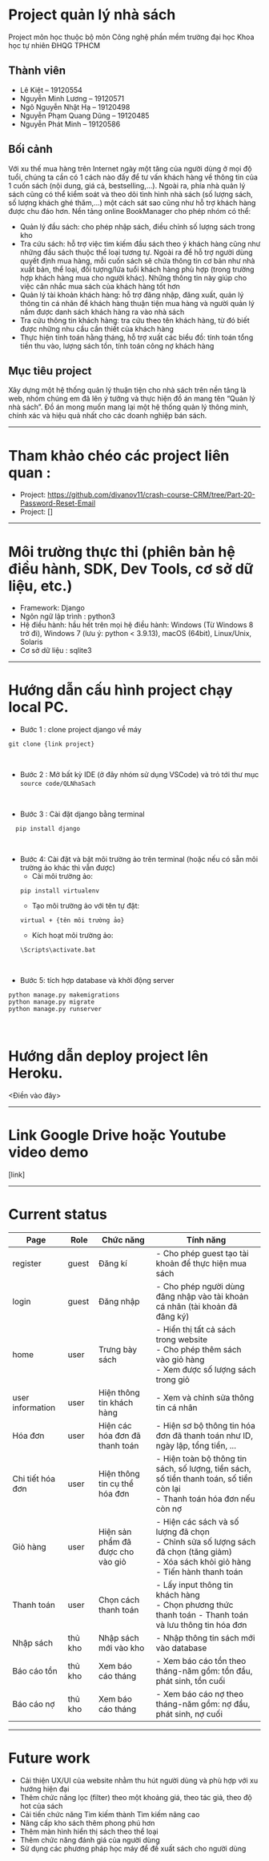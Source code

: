 # Project quản lý nhà sách
Project môn học thuộc bộ môn Công nghệ phần mềm trường đại học Khoa học tự nhiên ĐHQG TPHCM
## Thành viên
- Lê Kiệt – 19120554 
- Nguyễn Minh Lương – 19120571 
- Ngô Nguyễn Nhật Hạ – 19120498 
- Nguyễn Phạm Quang Dũng – 19120485 
- Nguyễn Phát Minh	– 19120586

## Bối cảnh
Với xu thế mua hàng trên Internet ngày một tăng của người dùng ở mọi độ tuổi, chúng ta cần có 1 cách nào đấy để tư vấn khách hàng về thông tin của 1 cuốn sách (nội dung, giá cả, bestselling,…). Ngoài ra, phía nhà quản lý sách cũng có thể kiểm soát và theo dõi tình hình nhà sách (số lượng sách, số lượng khách ghé thăm,…) một cách sát sao cũng như hỗ trợ khách hàng được chu đáo hơn. Nền tảng online BookManager cho phép nhóm có thể: <br>
- Quản lý đầu sách: cho phép nhập sách, điều chỉnh số lượng sách trong kho <br>
- Tra cứu sách: hỗ trợ việc tìm kiếm đầu sách theo ý khách hàng cũng như những đầu sách thuộc thể loại tương tự. Ngoài ra để hỗ trợ người dùng quyết định mua hàng, mỗi cuốn sách sẽ chứa thông tin cơ bản như nhà xuất bản, thể loại, đối tượng/lứa tuổi khách hàng phù hợp (trong trường hợp khách hàng mua cho người khác). Những thông tin này giúp cho việc cân nhắc mua sách của khách hàng tốt hơn <br>
- Quản lý tài khoản khách hàng: hỗ trợ đăng nhập, đăng xuất, quản lý thông tin cá nhân để khách hàng thuận tiện mua hàng và người quản lý nắm được danh sách khách hàng ra vào nhà sách <br>
- Tra cứu thông tin khách hàng: tra cứu theo tên khách hàng, từ đó biết được những nhu cầu cần thiết của khách hàng <br>
- Thực hiện tính toán hằng tháng, hỗ trợ xuất các biểu đồ: tính toán tổng tiền thu vào, lượng sách tồn, tính toán công nợ khách hàng <br>

## Mục tiêu project
Xây dựng một hệ thống quản lý thuận tiện cho nhà sách trên nền tảng là web, nhóm chúng em đã lên ý tưởng và thực hiện đồ án mang tên “Quản lý nhà sách”. Đồ án mong muốn mang lại một hệ thống quản lý thông minh, chính xác và hiệu quả nhất cho các doanh nghiệp bán sách. 

---
# Tham khảo chéo các project liên quan : 
- Project: https://github.com/divanov11/crash-course-CRM/tree/Part-20-Password-Reset-Email
- Project: []

---
# Môi trường thực thi (phiên bản hệ điều hành, SDK, Dev Tools, cơ sở dữ liệu, etc.)
- Framework: Django <br>
- Ngôn ngữ lập trình : python3
- Hệ điều hành: hầu hết trên mọi hệ điều hành: Windows (Từ Windows 8 trở đi), Windows 7 (lưu ý: python < 3.9.13), macOS (64bit), Linux/Unix, Solaris <br>
- Cơ sở dữ liệu : sqlite3

---
# Hướng dẫn cấu hình project chạy local PC.

- Bước 1 : clone project django về máy <br>
```console
git clone {link project} 
```
<br> 

- Bước 2 : Mở bất kỳ IDE (ở đây nhóm sử dụng VSCode) và trỏ tới thư mục `source code/QLNhaSach` 
<br>

- Bước 3 : Cài đặt django bằng terminal <br>
```console
  pip install django
```
<br>

- Bước 4: Cài đặt và bật môi trường ảo trên terminal (hoặc nếu có sẵn môi trường ảo khác thì vẫn được)
  - Cài môi trường ảo: <br>
  ```console
  pip install virtualenv
  ```
  - Tạo môi trường ảo với tên tự đặt: <br>
  ```console
  virtual + {tên môi trường ảo}
  ```
  - Kích hoạt môi trường ảo: <br>
  ```console
  \Scripts\activate.bat
  ```
<br>

- Bước 5: tích hợp database và khởi động server <br> 
```console
python manage.py makemigrations 
python manage.py migrate 
python manage.py runserver
```
<br>

# Hướng dẫn deploy project lên Heroku.
<Điền vào đây>

---
# Link Google Drive hoặc Youtube video demo
[link]

---
# Current status

| Page             | Role     |Chức năng                          | Tính năng                                                             |
| ---------------- | -------- |---------------------------------- | --------------------------------------------------------------------- |
| register         | guest    | Đăng kí                           | - Cho phép guest tạo tài khoản để thực hiện mua sách             |
| login            | guest    | Đăng nhập                         | - Cho phép người dùng đăng nhập vào tài khoản cá nhân (tài khoản đã đăng ký)  |
| home             | user     | Trưng bày sách                   | - Hiển thị tất cả sách trong website <br> - Cho phép thêm sách vào giỏ hàng <br> -  Xem được số lượng sách trong giỏ                                                                                |
| user information | user     | Hiện thông tin khách hàng         | - Xem và chỉnh sửa thông tin cá nhân                                      |
| Hóa đơn          | user     | Hiện các hóa đơn đã thanh toán    | - Hiện sơ bộ thông tin hóa đơn đã thanh toán như ID, ngày lập, tổng tiền, ...        |
| Chi tiết hóa đơn | user     | Hiện thông tin cụ thể hóa đơn     | - Hiện toàn bộ thông tin sách, số lượng, tiền sách, số tiền thanh toán, số tiền còn lại <br> - Thanh toán hóa đơn nếu còn nợ                                                                                                                      |
| Giỏ hàng         | user     | Hiện sản phẩm đã được cho vào giỏ | - Hiện các sách và số lượng đã chọn <br> - Chỉnh sửa số lượng sách đã chọn (tăng giảm) <br> - Xóa sách khỏi giỏ hàng <br> - Tiến hành thanh toán                                                                                                  |
| Thanh toán       | user     | Chọn cách thanh toán              | - Lấy input thông tin khách hàng <br> - Chọn phương thức thanh toán - Thanh toán và lưu thông tin hóa đơn |
| Nhập sách        | thủ kho  | Nhập sách mới vào kho             | - Nhập thông tin sách mới vào database                            |
| Báo cáo tồn      | thủ kho  | Xem báo cáo tháng                 | - Xem báo cáo tồn theo tháng-năm gồm: tồn đầu, phát sinh, tồn cuối                               |
| Báo cáo nợ       | thủ kho  | Xem báo cáo tháng                 | - Xem báo cáo nợ theo tháng-năm gồm: nợ đầu, phát sinh, nợ cuối                                 |

---
# Future work
- Cải thiện UX/UI của website nhằm thu hút người dùng và phù hợp với xu hướng hiện đại
- Thêm chức năng lọc (filter) theo một khoảng giá, theo tác giả, theo độ hot của sách
- Cải tiến chức năng Tìm kiếm thành Tìm kiếm nâng cao
- Nâng cấp kho sách thêm phong phú hơn
- Thêm màn hình hiển thị sách theo thể loại
- Thêm chức năng đánh giá của người dùng
- Sử dụng các phương pháp học máy để đề xuất sách cho người dùng
